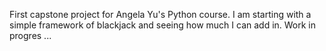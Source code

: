 First capstone project for Angela Yu's Python course. I am starting with a simple framework of blackjack and seeing how much I can add in. Work in progres ...
